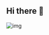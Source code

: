 ## Hi there 👋

![img](https://wakatime.com/share/@f85ea650-43b3-4a54-9571-01dc99a02199/f3c878ca-1c9f-438e-a820-fb1d6274e350.svg)

<!--
**B1397KB/B1397KB** is a ✨ _special_ ✨ repository because its `README.md` (this file) appears on your GitHub profile.

Here are some ideas to get you started:

- 🔭 I’m currently working on ...
- 🌱 I’m currently learning ...
- 👯 I’m looking to collaborate on ...
- 🤔 I’m looking for help with ...
- 💬 Ask me about ...
- 📫 How to reach me: ...
- 😄 Pronouns: ...
- ⚡ Fun fact: ...
-->

